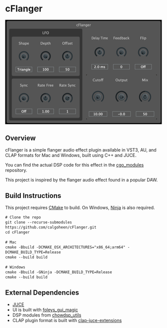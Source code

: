 # cFlanger

<p align="center"><img src="cFlanger.png"></p>

## Overview

cFlanger is a simple flanger audio effect plugin available in VST3, AU, and CLAP formats for Mac and Windows, built using C++ and JUCE.

You can find the actual DSP code for this effect in the [cgo_modules](https://github.com/calgoheen/cgo_modules/tree/main/cgo_processors/effects) repository.

This project is inspired by the flanger audio effect found in a popular DAW.

## Build Instructions

This project requires [CMake](https://cmake.org/) to build. On Windows, [Ninja](https://ninja-build.org/) is also required.

```
# Clone the repo
git clone --recurse-submodules https://github.com/calgoheen/cFlanger.git
cd cFlanger

# Mac
cmake -Bbuild -DCMAKE_OSX_ARCHITECTURES="x86_64;arm64" -DCMAKE_BUILD_TYPE=Release
cmake --build build

# Windows
cmake -Bbuild -GNinja -DCMAKE_BUILD_TYPE=Release
cmake --build build
```

## External Dependencies

- [JUCE](https://github.com/juce-framework/JUCE)
- UI is built with [foleys_gui_magic](https://github.com/ffAudio/foleys_gui_magic)
- DSP modules from [chowdsp_utils](https://github.com/Chowdhury-DSP/chowdsp_utils)
- CLAP plugin format is built with [clap-juce-extensions](https://github.com/free-audio/clap-juce-extensions)
